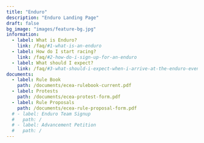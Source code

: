 ```yaml
---
title: "Enduro"
description: "Enduro Landing Page"
draft: false
bg_image: "images/feature-bg.jpg"
information:
  - label: What is Enduro?
    link: /faq/#1-what-is-an-enduro
  - label: How do I start racing?
    link: /faq/#2-how-do-i-sign-up-for-an-enduro
  - label: What should I expect?
    link: /faq/#3-what-should-i-expect-when-i-arrive-at-the-enduro-event
documents:
  - label: Rule Book
    path: /documents/ecea-rulebook-current.pdf
  - label: Protests
    path: /documents/ecea-protest-form.pdf
  - label: Rule Proposals
    path: /documents/ecea-rule-proposal-form.pdf
  # - label: Enduro Team Signup
  #   path: /
  # - label: Advancement Petition
  #   path: /
---
```

